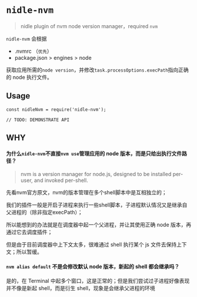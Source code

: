 # `nidle-nvm`

> nidle plugin of nvm node version manager，required `nvm`

`nidle-nvm` 会根据
* .nvmrc （`优先`）
* package.json > engines > node

获取应用所需的`node version`，并修改`task.processOptions.execPath`指向正确的 node 执行文件。

## Usage

```
const nidleNvm = require('nidle-nvm');

// TODO: DEMONSTRATE API
```

## WHY
#### 为什么`nidle-nvm`不直接`nvm use`管理应用的 node 版本，而是只给出执行文件路径？

> nvm is a version manager for node.js, designed to be installed per-user, and invoked per-shell.

先看nvm官方原文，nvm的版本管理在多个shell脚本中是互相独立的；

我们的插件一般是开启子进程来执行一些shell脚本，子进程默认情况又是继承自父进程的（除非指定execPath）；

所以能想到的办法就是在调度器中起一个父进程，并让其使用正确 node 版本，再通过它去调度插件；

但是由于目前调度器中上下文太多，很难通过 shell 执行某个 js 文件去保持上下文；所以暂缓。

#### `nvm alias default` 不是会修改默认 node 版本，新起的 shell 都会继承吗？
是的，在 Terminal 中起多个窗口，这是正常的；但是我们尝试过子进程好像表现并不像是新起 shell，而是衍生 shell，现象是会继承父进程的环境
